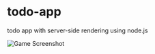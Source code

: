 # todo-app
todo app with server-side rendering using node.js

![Game Screenshot](https://i.ibb.co/vctMTwY/taskerino.jpg)
